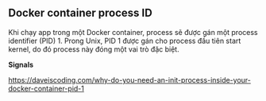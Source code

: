 ## Docker container process ID

Khi chạy app trong một Docker container, process sẽ được gán một process identifier (PID) 1.
Prong Unix, PID 1 được gán cho process đầu tiên start kernel, do đó process này đóng một vai trò đặc biệt.

**Signals**




https://daveiscoding.com/why-do-you-need-an-init-process-inside-your-docker-container-pid-1


